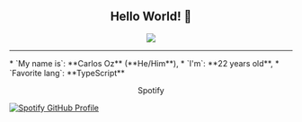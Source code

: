 <h2 align="center"> Hello World! 🤖</h2>

<p align="center">
    <img src="https://komarev.com/ghpvc/?username=carlossinhache&color=yellow"/> 
</p>
<hr/>
*  `My name is`: **Carlos Oz** (**He/Him**),
* `I'm`: **22 years old**,
* `Favorite lang`: **TypeScript**  


<p align="center">Spotify</p>
<a align="center" href="https://spotify-github-profile.vercel.app/api/view?uid=222gso4tiulctkux3bnusfufi&redirect=true">
  <img src="https://spotify-github-profile.vercel.app/api/view?uid=222gso4tiulctkux3bnusfufi&cover_image=true&theme=novatorem&show_offline=true&background_color=000000&interchange=false&bar_color=fffb00&bar_color_cover=false" alt="Spotify GitHub Profile">
</a>
